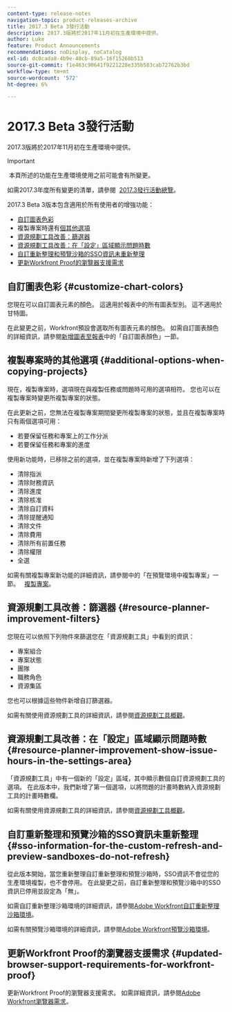 ```yaml
---
content-type: release-notes
navigation-topic: product-releases-archive
title: 2017.3 Beta 3發行活動
description: 2017.3版將於2017年11月初在生產環境中提供。
author: Luke
feature: Product Announcements
recommendations: noDisplay, noCatalog
exl-id: dc0cada8-4b9e-40cb-89a5-16f15268b513
source-git-commit: f1e463c90641f9221228e335b583cab72762b3bd
workflow-type: tm+mt
source-wordcount: '572'
ht-degree: 6%

---
```


# 2017.3 Beta 3發行活動

2017.3版將於2017年11月初在生產環境中提供。

>[!IMPORTANT]
>
> 本頁所述的功能在生產環境使用之前可能會有所變更。

如需2017.3年度所有變更的清單，請參閱  [2017.3發行活動總覽](../../../../product-announcements/product-releases/quarterly-release-archive/2017.3-release-activity/2017-3-release-activity-overview.md)。

2017.3 Beta 3版本包含適用於所有使用者的增強功能：

* [自訂圖表色彩](#customize-chart-colors)
* 複製專案時還有[個其他選項](#additional-options-when-copying-projects)
* [資源規劃工具改善：篩選器](#resource-planner-improvement-filters)
* [資源規劃工具改善：在「設定」區域顯示問題時數](#resource-planner-improvement-show-issue-hours-in-the-settings-area)
* [自訂重新整理和預覽沙箱的SSO資訊未重新整理](#sso-information-for-the-custom-refresh-and-preview-sandboxes-do-not-refresh)
* [更新Workfront Proof的瀏覽器支援需求](#updated-browser-support-requirements-for-workfront-proof)

## 自訂圖表色彩 {#customize-chart-colors}

您現在可以自訂圖表元素的顏色。 這適用於報表中的所有圖表型別。 這不適用於甘特圖。

在此變更之前，Workfront預設會選取所有圖表元素的顏色。 如需自訂圖表顏色的詳細資訊，請參閱[新增圖表至報表](../../../../reports-and-dashboards/reports/creating-and-managing-reports/add-chart-report.md)中的「自訂圖表顏色」一節。

## 複製專案時的其他選項 {#additional-options-when-copying-projects}

現在，複製專案時，選項現在與複製任務或問題時可用的選項相符。 您也可以在複製專案時變更所複製專案的狀態。

在此更新之前，您無法在複製專案期間變更所複製專案的狀態，並且在複製專案時只有兩個選項可用：

* 若要保留任務和專案上的工作分派
* 若要保留任務和專案的進度

使用新功能時，已移除之前的選項，並在複製專案時新增了下列選項：

* 清除指派
* 清除財務資訊
* 清除進度
* 清除核准
* 清除自訂資料
* 清除提醒通知
* 清除文件
* 清除費用
* 清除所有前置任務
* 清除權限
* 全選

如需有關複製專案新功能的詳細資訊，請參閱中的「在預覽環境中複製專案」一節。   [複製專案](../../../../manage-work/projects/manage-projects/copy-project.md)。

## 資源規劃工具改善：篩選器 {#resource-planner-improvement-filters}

您現在可以依照下列物件來篩選您在「資源規劃工具」中看到的資訊：

* 專案組合
* 專案狀態
* 團隊
* 職務角色
* 資源集區

您也可以根據這些物件新增自訂篩選器。

如需有關使用資源規劃工具的詳細資訊，請參閱[資源規劃工具概觀](../../../../resource-mgmt/resource-planning/get-started-resource-planner.md)。 

## 資源規劃工具改善：在「設定」區域顯示問題時數 {#resource-planner-improvement-show-issue-hours-in-the-settings-area}

「資源規劃工具」中有一個新的「設定」區域，其中顯示數個自訂資源規劃工具的選項。 在此版本中，我們新增了第一個選項，以將問題的計畫時數納入資源規劃工具的計畫時數欄。

如需有關使用資源規劃工具的詳細資訊，請參閱[資源規劃工具概觀](../../../../resource-mgmt/resource-planning/get-started-resource-planner.md)。

## 自訂重新整理和預覽沙箱的SSO資訊未重新整理 {#sso-information-for-the-custom-refresh-and-preview-sandboxes-do-not-refresh}

從此版本開始，當您重新整理自訂重新整理和預覽沙箱時，SSO資訊不會從您的生產環境複製，也不會停用。 在此變更之前，自訂重新整理和預覽沙箱中的SSO資訊已停用並設定為「無」。

如需自訂重新整理沙箱環境的詳細資訊，請參閱[Adobe Workfront自訂重新整理沙箱環境](../../../../administration-and-setup/set-up-workfront/workfront-testing-environments/wf-custom-refresh-sandbox-environment.md)。

如需有關預覽沙箱環境的詳細資訊，請參閱[Adobe Workfront預覽沙箱環境](../../../../administration-and-setup/set-up-workfront/workfront-testing-environments/wf-preview-sandbox-environment.md)。

## 更新Workfront Proof的瀏覽器支援需求 {#updated-browser-support-requirements-for-workfront-proof}

更新Workfront Proof的瀏覽器支援需求。 如需詳細資訊，請參閱[Adobe Workfront瀏覽器需求](../../../../workfront-basics/workfront-browser-requirements.md)。
